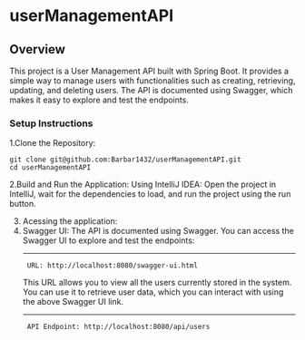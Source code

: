 # userManagementAPI

## Overview

This project is a User Management API built with Spring Boot. It provides a simple way to manage users with functionalities such as creating, retrieving, updating, and deleting users. The API is documented using Swagger, which makes it easy to explore and test the endpoints.

### Setup Instructions

1.Clone the Repository:
```
git clone git@github.com:Barbar1432/userManagementAPI.git
cd userManagementAPI

```
2.Build and Run the Application:
Using IntelliJ IDEA: Open the project in IntelliJ, wait for the dependencies to load, and run the project using the run button.

3. Acessing the application:
 1. Swagger UI: The API is documented using Swagger. You can access the Swagger UI to explore and test the endpoints:
     ********
         URL: http://localhost:8080/swagger-ui.html
   
    This URL allows you to view all the users currently stored in the system. You can use it to retrieve user data, which you can interact with using the above Swagger UI link.
     **********
         API Endpoint: http://localhost:8080/api/users

    
